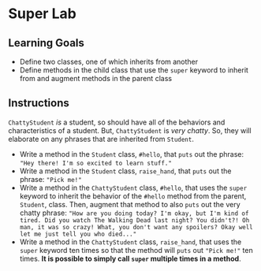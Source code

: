 # Super Lab

## Learning Goals

- Define two classes, one of which inherits from another
- Define methods in the child class that use the `super` keyword to inherit from
  and augment methods in the parent class

## Instructions



`ChattyStudent` _is_ a student, so should have all of the behaviors and
characteristics of a student. But, `ChattyStudent` is _very chatty_. So, they
will elaborate on any phrases that are inherited from `Student`.

- Write a method in the `Student` class, `#hello`, that `puts` out the phrase:
  `"Hey there! I'm so excited to learn stuff."`
- Write a method in the `Student` class, `raise_hand`, that `puts` out the
  phrase: `"Pick me!"`
- Write a method in the `ChattyStudent` class, `#hello`, that uses the `super`
  keyword to inherit the behavior of the `#hello` method from the parent,
  `Student`, class. Then, augment that method to also `puts` out the very chatty
  phrase:
  `"How are you doing today? I'm okay, but I'm kind of tired. Did you watch The Walking Dead last night? You didn't?! Oh man, it was so crazy! What, you don't want any spoilers? Okay well let me just tell you who died..."`
- Write a method in the `ChattyStudent` class, `raise_hand`, that uses the
  `super` keyword ten times so that the method will `puts` out `"Pick me!"` ten
  times. **It is possible to simply call `super` multiple times in a method**.

